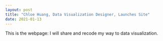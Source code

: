 ```yaml
---
layout: post
title: "Chloe Huang, Data Visualization Designer, Launches Site"
date: 2021-01-13
---
```

This is the webpage: I will share and recode my way to data visualization. 
